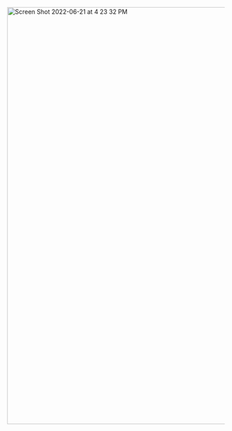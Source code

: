 <img width="963" alt="Screen Shot 2022-06-21 at 4 23 32 PM" src="https://user-images.githubusercontent.com/71736629/174912558-1c055063-1253-43d4-a6b5-49efa82b16a1.png">



<!--
**reportaman/reportaman** is a ✨ _special_ ✨ repository because its `README.md` (this file) appears on your GitHub profile.

Here are some ideas to get you started:

- 🔭 I’m currently working on ...
- 🌱 I’m currently learning ...
- 👯 I’m looking to collaborate on ...
- 🤔 I’m looking for help with ...
- 💬 Ask me about ...
- 📫 How to reach me: ...
- 😄 Pronouns: ...
- ⚡ Fun fact: ...
-->
